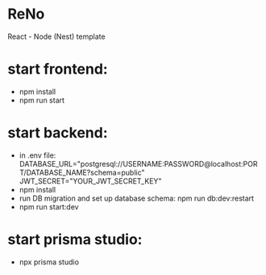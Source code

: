 # ReNo
React - Node (Nest) template

# start frontend: 
- npm install
- npm run start

# start backend: 
- in .env file: 
DATABASE_URL="postgresql://USERNAME:PASSWORD@localhost:PORT/DATABASE_NAME?schema=public"
JWT_SECRET="YOUR_JWT_SECRET_KEY"
- npm install
- run DB migration and set up database schema: 
npm run db:dev:restart
- npm run start:dev

# start prisma studio: 
- npx prisma studio
